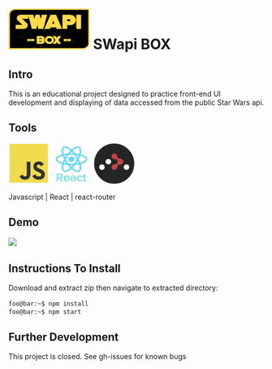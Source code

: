 #  <img src="/src/assets/readme/logo.png" width="160" height="80"> SWapi BOX

## Intro
This is an educational project designed to practice front-end UI development and displaying of data accessed from the public Star Wars api.

## Tools
<img src="/src/assets/readme/js.png" width="80" height="80"> <img src="/src/assets/readme/react.png" width="80" height="80"> <img src="/src/assets/readme/react-router.png" width="80" height="80">

Javascript  |  React  |  react-router

## Demo
![](/src/assets/readme/SWAPIbox.gif)

## Instructions To Install
Download and extract zip then navigate to extracted directory:
```console
foo@bar:~$ npm install
foo@bar:~$ npm start
```

## Further Development
This project is closed.  See gh-issues for known bugs
